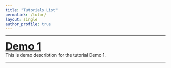 ```yaml
---
title: "Tutorials List"
permalink: /tutor/
layout: single
author_profile: true
---
```


---
<a href="/tutor/Demo1.md" style="font-size:32px"> <b>Demo 1</b> </a>
<br> This is demo describtion for the tutorial Demo 1. <br>

---
<!-- <a href="/tutor/Demo1.md" style="font-size:32px"> <b>Demo 2</b> </a>
<br> This is demo describtion for the tutorial Demo 2. <br> -->
